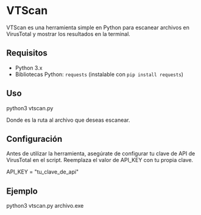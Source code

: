 # VTScan

VTScan es una herramienta simple en Python para escanear archivos en VirusTotal y mostrar los resultados en la terminal.

## Requisitos

- Python 3.x
- Bibliotecas Python: `requests` (instalable con `pip install requests`)

## Uso

python3 vtscan.py <archivo>

Donde <archivo> es la ruta al archivo que deseas escanear.

## Configuración
Antes de utilizar la herramienta, asegúrate de configurar tu clave de API de VirusTotal en el script. Reemplaza el valor de API_KEY con tu propia clave.

API_KEY = "tu_clave_de_api"

## Ejemplo
python3 vtscan.py archivo.exe
